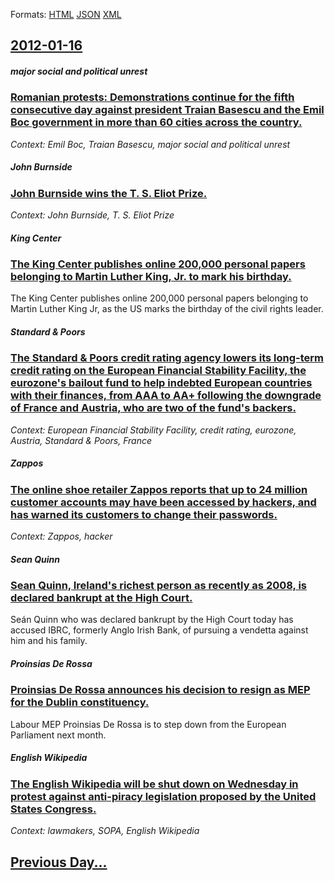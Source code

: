 
Formats: [HTML](2012/01/16/index.html)  [JSON](2012/01/16/index.json)  [XML](2012/01/16/index.xml)  

## [2012-01-16](/news/2012/01/16/index.md)

##### major social and political unrest
### [Romanian protests: Demonstrations continue for the fifth consecutive day against president Traian Basescu and the Emil Boc government in more than 60 cities across the country. ](/news/2012/01/16/romanian-protests-demonstrations-continue-for-the-fifth-consecutive-day-against-president-traian-basescu-and-the-emil-boc-government-in-mo.md)
_Context: Emil Boc, Traian Basescu, major social and political unrest_

##### John Burnside
### [John Burnside wins the T. S. Eliot Prize. ](/news/2012/01/16/john-burnside-wins-the-t-s-eliot-prize.md)
_Context: John Burnside, T. S. Eliot Prize_

##### King Center
### [The King Center publishes online 200,000 personal papers belonging to Martin Luther King, Jr. to mark his birthday. ](/news/2012/01/16/the-king-center-publishes-online-200-000-personal-papers-belonging-to-martin-luther-king-jr-to-mark-his-birthday.md)
The King Center publishes online 200,000 personal papers belonging to Martin Luther King Jr, as the US marks the birthday of the civil rights leader.

##### Standard & Poors
### [The Standard & Poors credit rating agency lowers its long-term credit rating on the European Financial Stability Facility, the eurozone's bailout fund to help indebted European countries with their finances, from AAA to AA+ following the downgrade of France and Austria, who are two of the fund's backers. ](/news/2012/01/16/the-standard-poors-credit-rating-agency-lowers-its-long-term-credit-rating-on-the-european-financial-stability-facility-the-eurozone-s-ba.md)
_Context: European Financial Stability Facility, credit rating, eurozone, Austria, Standard & Poors, France_

##### Zappos
### [The online shoe retailer Zappos reports that up to 24 million customer accounts may have been accessed by hackers, and has warned its customers to change their passwords. ](/news/2012/01/16/the-online-shoe-retailer-zappos-reports-that-up-to-24-million-customer-accounts-may-have-been-accessed-by-hackers-and-has-warned-its-custom.md)
_Context: Zappos, hacker_

##### Sean Quinn
### [Sean Quinn, Ireland's richest person as recently as 2008, is declared bankrupt at the High Court. ](/news/2012/01/16/sea-n-quinn-ireland-s-richest-person-as-recently-as-2008-is-declared-bankrupt-at-the-high-court.md)
Seán Quinn who was declared bankrupt by the High Court today has accused IBRC, formerly Anglo Irish Bank, of pursuing a vendetta against him and his family.

##### Proinsias De Rossa
### [Proinsias De Rossa announces his decision to resign as MEP for the Dublin constituency. ](/news/2012/01/16/proinsias-de-rossa-announces-his-decision-to-resign-as-mep-for-the-dublin-constituency.md)
Labour MEP Proinsias De Rossa is to step down from the European Parliament next month.

##### English Wikipedia
### [The English Wikipedia will be shut down on Wednesday in protest against anti-piracy legislation proposed by the United States Congress. ](/news/2012/01/16/the-english-wikipedia-will-be-shut-down-on-wednesday-in-protest-against-anti-piracy-legislation-proposed-by-the-united-states-congress.md)
_Context: lawmakers, SOPA, English Wikipedia_

## [Previous Day...](/news/2012/01/15/index.md)

